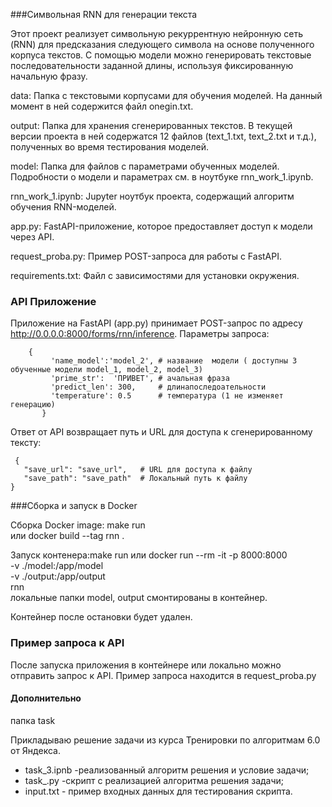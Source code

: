 ###Символьная RNN для генерации текста

Этот проект реализует символьную рекуррентную нейронную сеть (RNN) для предсказания следующего символа на основе полученного корпуса текстов. 
C помощью модели можно генерировать текстовые последовательности заданной длины, используя фиксированную начальную фразу.

data: Папка с текстовыми корпусами для обучения моделей. На данный момент в ней содержится файл onegin.txt.

output: Папка для хранения сгенерированных текстов. В текущей версии проекта в ней содержатся 12 файлов (text_1.txt, text_2.txt и т.д.), полученных во время тестирования моделей.

model: Папка для файлов с параметрами обученных моделей. Подробности о модели и параметрах см. в ноутбуке rnn_work_1.ipynb.

rnn_work_1.ipynb: Jupyter ноутбук проекта, содержащий алгоритм обучения RNN-моделей.

app.py: FastAPI-приложение, которое предоставляет доступ к модели через API.

request_proba.py: Пример POST-запроса для работы с FastAPI.

requirements.txt: Файл с зависимостями для установки окружения.

### API Приложение

Приложение на FastAPI (app.py) принимает POST-запрос по адресу http://0.0.0.0:8000/forms/rnn/inference. Параметры запроса:

```  
    {
         'name_model':'model_2', # название  модели ( доступны 3 обученные модели model_1, model_2, model_3)
         'prime_str':  'ПРИВЕТ', # ачальная фраза
         'predict_len': 300,     # длинапоследоательности
         'temperature': 0.5      # температура (1 не изменяет генерацию)
       }
```

 Ответ от API возвращает путь и URL для доступа к сгенерированному тексту:
 
 ```
  {
    "save_url": "save_url",   # URL для доступа к файлу
    "save_path": "save_path"  # Локальный путь к файлу
 }   
``` 
###Сборка и запуск в Docker

Сборка Docker image:  make  run    
                                 или  docker build --tag rnn .


Запуск  контенера:make  run 
                            или  docker run --rm -it -p 8000:8000 \
		                     -v ./model:/app/model \
		                     -v ./output:/app/output \
		                     rnn                          
локальные  папки model, output смонтированы  в контейнер.

Контейнер после остановки будет удален.  

### Пример запроса к API
После запуска приложения в контейнере или локально можно отправить запрос к API. Пример запроса находится в request_proba.py


#### Дополнительно
папка task 

Прикладываю решение задачи из курса Тренировки по алгоритмам 6.0 от Яндекса.
- task_3.ipnb -реализованный алгоритм  решения и условие задачи;
- task_.py -скрипт  с реализацией алгоритма решения задачи;
- input.txt - пример входных данных для тестирования скрипта.


